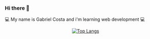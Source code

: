 ### Hi there 👋
:computer: My name is Gabriel Costa and i'm learning web development :computer:

<div  align="center"> 
 
  [![Top Langs](https://github-readme-stats.vercel.app/api/top-langs/?username=backcost&layout=compact)](https://github.com/backcost/github-readme-stats) 
 
</div>
 

 


